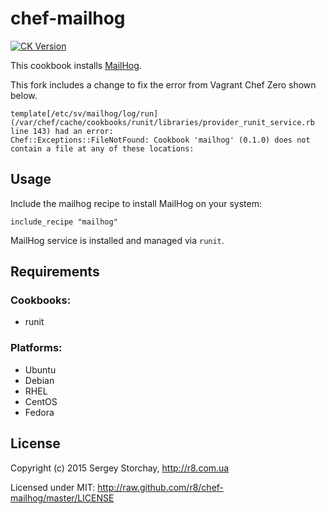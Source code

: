 # chef-mailhog

[![CK Version](http://img.shields.io/cookbook/v/mailhog.svg)](https://supermarket.getchef.com/cookbooks/mailhog)

This cookbook installs [MailHog](https://github.com/mailhog/MailHog).

This fork includes a change to fix the error from Vagrant Chef Zero shown below.

```
template[/etc/sv/mailhog/log/run] (/var/chef/cache/cookbooks/runit/libraries/provider_runit_service.rb line 143) had an error:
Chef::Exceptions::FileNotFound: Cookbook 'mailhog' (0.1.0) does not contain a file at any of these locations:
```

Usage
-----

Include the mailhog recipe to install MailHog on your system:
```chef
include_recipe "mailhog"
```

MailHog service is installed and managed via `runit`.

Requirements
------------

### Cookbooks:

* runit

### Platforms:

* Ubuntu
* Debian
* RHEL
* CentOS
* Fedora

License
-------

Copyright (c) 2015 Sergey Storchay, http://r8.com.ua

Licensed under MIT:
http://raw.github.com/r8/chef-mailhog/master/LICENSE
